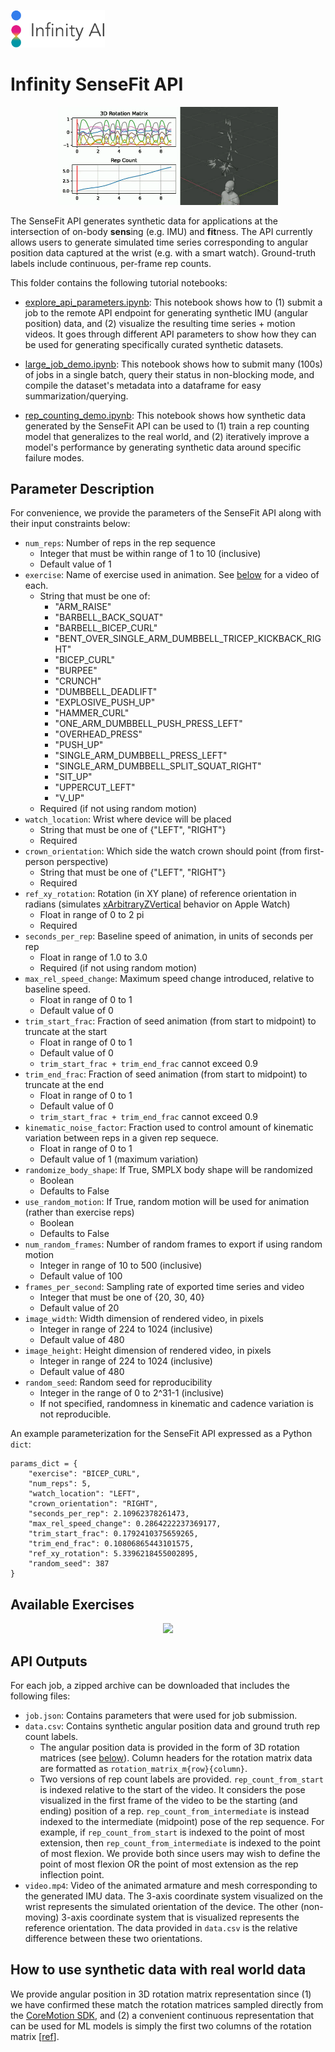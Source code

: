 <p align="left">
  <img src="../doc/logo.png" width="30%">
</p>

# Infinity SenseFit API

<p align="center">
  <img src="../doc/sensefit_teaser.gif" width="70%">
</p>

The SenseFit API generates synthetic data for applications at the intersection of on-body **sens**ing (e.g. IMU) and **fit**ness. The API currently allows users to generate simulated time series corresponding to angular position data captured at the wrist (e.g. with a smart watch). Ground-truth labels include continuous, per-frame rep counts.

This folder contains the following tutorial notebooks:

- [explore_api_parameters.ipynb](explore_api_parameters.ipynb): This notebook shows how to (1) submit a job to the remote API endpoint for generating synthetic IMU (angular position) data, and (2) visualize the resulting time series + motion videos. It goes through different API parameters to show how they can be used for generating specifically curated synthetic datasets.

- [large_job_demo.ipynb](large_job_demo.ipynb): This notebook shows how to submit many (100s) of jobs in a single batch, query their status in non-blocking mode, and compile the dataset's metadata into a dataframe for easy summarization/querying.

- [rep_counting_demo.ipynb](rep_counting_demo.ipynb): This notebook shows how synthetic data generated by the SenseFit API can be used to (1) train a rep counting model that generalizes to the real world, and (2) iteratively improve a model's performance by generating synthetic data around specific failure modes.

## Parameter Description

For convenience, we provide the parameters of the SenseFit API along with their input constraints below:

- `num_reps`: Number of reps in the rep sequence
  - Integer that must be within range of 1 to 10 (inclusive)
  - Default value of 1
- `exercise`: Name of exercise used in animation. See [below](#available-exercises) for a video of each.
  - String that must be one of:
    - "ARM_RAISE"
    - "BARBELL_BACK_SQUAT"
    - "BARBELL_BICEP_CURL"
    - "BENT_OVER_SINGLE_ARM_DUMBBELL_TRICEP_KICKBACK_RIGHT"
    - "BICEP_CURL"
    - "BURPEE"
    - "CRUNCH"
    - "DUMBBELL_DEADLIFT"
    - "EXPLOSIVE_PUSH_UP"
    - "HAMMER_CURL"
    - "ONE_ARM_DUMBBELL_PUSH_PRESS_LEFT"
    - "OVERHEAD_PRESS"
    - "PUSH_UP"
    - "SINGLE_ARM_DUMBBELL_PRESS_LEFT"
    - "SINGLE_ARM_DUMBBELL_SPLIT_SQUAT_RIGHT"
    - "SIT_UP"
    - "UPPERCUT_LEFT"
    - "V_UP"
  - Required (if not using random motion)
- `watch_location`: Wrist where device will be placed
  - String that must be one of {"LEFT", "RIGHT"}
  - Required
- `crown_orientation`: Which side the watch crown should point (from first-person perspective)
  - String that must be one of {"LEFT", "RIGHT"}
  - Required
- `ref_xy_rotation`: Rotation (in XY plane) of reference orientation in radians (simulates [xArbitraryZVertical](https://developer.apple.com/documentation/coremotion/cmattitudereferenceframe/1615953-xarbitraryzvertical) behavior on Apple Watch)
  - Float in range of 0 to 2 pi
  - Required
- `seconds_per_rep`: Baseline speed of animation, in units of seconds per rep
  - Float in range of 1.0 to 3.0
  - Required (if not using random motion)
- `max_rel_speed_change`: Maximum speed change introduced, relative to baseline speed.
  - Float in range of 0 to 1
  - Default value of 0
- `trim_start_frac`: Fraction of seed animation (from start to midpoint) to truncate at the start
  - Float in range of 0 to 1
  - Default value of 0
  - `trim_start_frac + trim_end_frac` cannot exceed 0.9
- `trim_end_frac`: Fraction of seed animation (from start to midpoint) to truncate at the end
  - Float in range of 0 to 1
  - Default value of 0
  - `trim_start_frac + trim_end_frac` cannot exceed 0.9
- `kinematic_noise_factor`: Fraction used to control amount of kinematic variation between reps in a given rep sequece.
  - Float in range of 0 to 1
  - Default value of 1 (maximum variation)
- `randomize_body_shape`: If True, SMPLX body shape will be randomized
  - Boolean
  - Defaults to False
- `use_random_motion`:  If True, random motion will be used for animation (rather than exercise reps)
  - Boolean
  - Defaults to False
- `num_random_frames`: Number of random frames to export if using random motion
  - Integer in range of 10 to 500 (inclusive)
  - Default value of 100
- `frames_per_second`: Sampling rate of exported time series and video
  - Integer that must be one of {20, 30, 40}
  - Default value of 20
- `image_width`: Width dimension of rendered video, in pixels
  - Integer in range of 224 to 1024 (inclusive)
  - Default value of 480
- `image_height`: Height dimension of rendered video, in pixels
  - Integer in range of 224 to 1024 (inclusive)
  - Default value of 480
- `random_seed`: Random seed for reproducibility
  - Integer in the range of 0 to 2^31-1 (inclusive)
  - If not specified, randomness in kinematic and cadence variation is not reproducible.

An example parameterization for the SenseFit API expressed as a Python `dict`:

```
params_dict = {
	"exercise": "BICEP_CURL",
	"num_reps": 5,
	"watch_location": "LEFT",
	"crown_orientation": "RIGHT",
	"seconds_per_rep": 2.10962378261473,
	"max_rel_speed_change": 0.2864222237369177,
	"trim_start_frac": 0.1792410375659265,
	"trim_end_frac": 0.10806865443101575,
	"ref_xy_rotation": 5.3396218455002895,
	"random_seed": 387
}
```

## Available Exercises

<p align="center">
  <img src="../doc/sensefit_exercises.gif" width="100%">
</p>

## API Outputs
For each job, a zipped archive can be downloaded that includes the following files:

- `job.json`: Contains parameters that were used for job submission.
- `data.csv`: Contains synthetic angular position data and ground truth rep count labels. 
  - The angular position data is provided in the form of 3D rotation matrices (see [below](#how-to-use-synthetic-data-with-real-world-data)). Column headers for the rotation matrix data are formatted as `rotation_matrix_m{row}{column}`. 
  - Two versions of rep count labels are provided. `rep_count_from_start`  is indexed relative to the start of the video. It considers the pose visualized in the first frame of the video to be the starting (and ending) position of a rep. `rep_count_from_intermediate` is instead indexed to the intermediate (midpoint) pose of the rep sequence. For example, if `rep_count_from_start` is indexed to the point of most extension, then `rep_count_from_intermediate` is indexed to the point of most flexion. We provide both since users may wish to define the point of most flexion OR the point of most extension as the rep inflection point.
- `video.mp4`: Video of the animated armature and mesh corresponding to the generated IMU data. The 3-axis coordinate system visualized on the wrist represents the simulated orientation of the device. The other (non-moving) 3-axis coordinate system that is visualized represents the reference orientation. The data provided in `data.csv` is the relative difference between these two orientations.

## How to use synthetic data with real world data
 
We provide angular position in 3D rotation matrix representation since (1) we have confirmed these match the rotation matrices sampled directly from the [CoreMotion SDK](https://developer.apple.com/documentation/coremotion), and (2) a convenient continuous representation that can be used for ML models is simply the first two columns of the rotation matrix [[ref](https://arxiv.org/abs/1812.07035)].